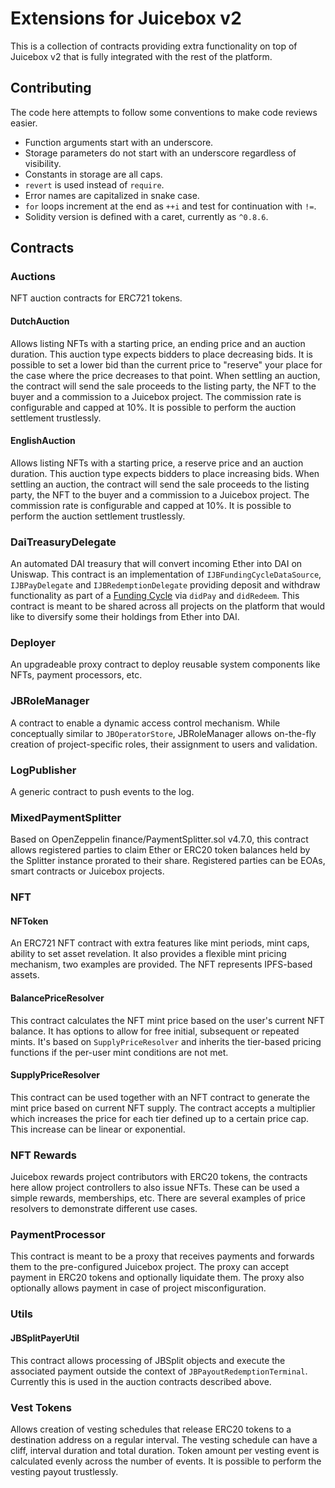 # Extensions for Juicebox v2

This is a collection of contracts providing extra functionality on top of Juicebox v2 that is fully integrated with the rest of the platform.

## Contributing

The code here attempts to follow some conventions to make code reviews easier.

- Function arguments start with an underscore.
- Storage parameters do not start with an underscore regardless of visibility.
- Constants in storage are all caps.
- `revert` is used instead of `require`.
- Error names are capitalized in snake case.
- `for` loops increment at the end as `++i` and test for continuation with `!=`.
- Solidity version is defined with a caret, currently as `^0.8.6`.

## Contracts

### Auctions

NFT auction contracts for ERC721 tokens.

#### DutchAuction

Allows listing NFTs with a starting price, an ending price and an auction duration. This auction type expects bidders to place decreasing bids. It is possible to set a lower bid than the current price to "reserve" your place for the case where the price decreases to that point. When settling an auction, the contract will send the sale proceeds to the listing party, the NFT to the buyer and a commission to a Juicebox project. The commission rate is configurable and capped at 10%. It is possible to perform the auction settlement trustlessly.

#### EnglishAuction

Allows listing NFTs with a starting price, a reserve price and an auction duration. This auction type expects bidders to place increasing bids. When settling an auction, the contract will send the sale proceeds to the listing party, the NFT to the buyer and a commission to a Juicebox project. The commission rate is configurable and capped at 10%. It is possible to perform the auction settlement trustlessly.

### DaiTreasuryDelegate

An automated DAI treasury that will convert incoming Ether into DAI on Uniswap. This contract is an implementation of `IJBFundingCycleDataSource`,
  `IJBPayDelegate` and `IJBRedemptionDelegate` providing deposit and withdraw functionality as part of a [Funding Cycle](#) via `didPay` and `didRedeem`. This contract is meant to be shared across all projects on the platform that would like to diversify some their holdings from Ether into DAI.

### Deployer

An upgradeable proxy contract to deploy reusable system components like NFTs, payment processors, etc.

### JBRoleManager

A contract to enable a dynamic access control mechanism. While conceptually similar to `JBOperatorStore`, JBRoleManager allows on-the-fly creation of project-specific roles, their assignment to users and validation.

### LogPublisher

A generic contract to push events to the log.

### MixedPaymentSplitter

Based on OpenZeppelin finance/PaymentSplitter.sol v4.7.0, this contract allows registered parties to claim Ether or ERC20 token balances held by the Splitter instance prorated to their share. Registered parties can be EOAs, smart contracts or Juicebox projects.

### NFT

#### NFToken

An ERC721 NFT contract with extra features like mint periods, mint caps, ability to set asset revelation. It also provides a flexible mint pricing mechanism, two examples are provided. The NFT represents IPFS-based assets.

#### BalancePriceResolver

This contract calculates the NFT mint price based on the user's current NFT balance. It has options to allow for free initial, subsequent or repeated mints. It's based on `SupplyPriceResolver` and inherits the tier-based pricing functions if the per-user mint conditions are not met.

#### SupplyPriceResolver

This contract can be used together with an NFT contract to generate the mint price based on current NFT supply. The contract accepts a multiplier which increases the price for each tier defined up to a certain price cap. This increase can be linear or exponential.

### NFT Rewards

Juicebox rewards project contributors with ERC20 tokens, the contracts here allow project controllers to also issue NFTs. These can be used a simple rewards, memberships, etc. There are several examples of price resolvers to demonstrate different use cases.

### PaymentProcessor

This contract is meant to be a proxy that receives payments and forwards them to the pre-configured Juicebox project. The proxy can accept payment in ERC20 tokens and optionally liquidate them. The proxy also optionally allows payment in case of project misconfiguration.

### Utils

#### JBSplitPayerUtil

This contract allows processing of JBSplit objects and execute the associated payment outside the context of `JBPayoutRedemptionTerminal`. Currently this is used in the auction contracts described above.

### Vest Tokens

Allows creation of vesting schedules that release ERC20 tokens to a destination address on a regular interval. The vesting schedule can have a cliff, interval duration and total duration. Token amount per vesting event is calculated evenly across the number of events. It is possible to perform the vesting payout trustlessly.
